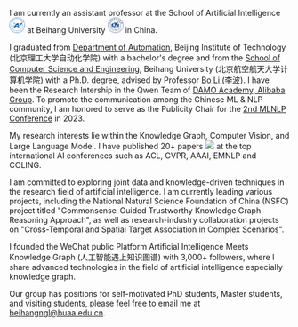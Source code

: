 I am currently an assistant professor at the School of Artificial Intelligence <img src='./images/SAI.png' style='width: 2em;'> at Beihang University <img src='./images/buaa.png' style='width: 2em;'> in China.

I graduated from [Department of Automation](https://ac.bit.edu.cn/index.htm), Beijing Institute of Technology (北京理工大学自动化学院) with a bachelor's degree and from the [School of Computer Science and Engineering](http://scse.buaa.edu.cn/), Beihang University (北京航空航天大学计算机学院) with a Ph.D. degree, advised by Professor [Bo Li (李波)](http://scse.buaa.edu.cn/info/1078/5211.htm). I have been the Research Intership in the Qwen Team of [DAMO Academy, Alibaba Group](https://damo.alibaba.com/). To promote the communication among the Chinese ML & NLP community, I am honored to serve as the Publicity Chair for the [2nd MLNLP Conference](https://mlnlp.org/mlnlp2023/) in 2023.

My research interests lie within the Knowledge Graph, Computer Vision, and Large Language Model. I have published 20+ papers <a href='https://scholar.google.com/citations?user=ibL7gEcAAAAJ'><img src="https://img.shields.io/endpoint?logo=Google%20Scholar&url=https%3A%2F%2Fcdn.jsdelivr.net%2Fgh%2Fngl567%2Fngl567.github.io@google-scholar-stats%2Fgs_data_shieldsio.json&labelColor=f6f6f6&color=9cf&style=flat&label=citations"></a> at the top international AI conferences such as ACL, CVPR, AAAI, EMNLP and COLING.

I am committed to exploring joint data and knowledge-driven techniques in the research field of artificial intelligence. I am currently leading various projects, including the National Natural Science Foundation of China (NSFC) project titled "Commonsense-Guided Trustworthy Knowledge Graph Reasoning Approach", as well as research-industry collaboration projects on "Cross-Temporal and Spatial Target Association in Complex Scenarios".

I founded the WeChat public Platform Artificial Intelligence Meets Knowledge Graph (人工智能遇上知识图谱) with 3,000+ followers, where I share advanced technologies in the field of artificial intelligence especially knowledge graph.

Our group has positions for self-motivated PhD students, Master students, and visiting students, please feel free to email me at [beihangngl@buaa.edu.cn](mailto:beihangngl@buaa.edu.cn).
